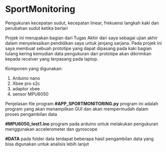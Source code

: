 # SportMonitoring
Pengukuran kecepatan sudut, kecepatan linear, frekuensi langkah kaki dan perubahan sudut ketika berlari

Projek ini merupakan bagian dari Tugas Akhir dari saya sebagai ujian akhir dalam menyelesaikan pendidikan saya untuk jenjang sarjana.
Pada projek ini saya membuat sebuah prototipe yang dapat dipasang pada kaki bagian tulang kering kemudian data pengukuran dari prototipe akan dikirimkan kepada receiver yang terpasang pada laptop.

Komponen yang digunakan:
1. Arduino nano
2. Xbee pro s2c
3. adaptor xbee
4. sensor MPU6050

Penjelasan file program
**#APP_SPORTMONITORING.py**
program ini adalah program yang akan menampilkan GUI dan akan mempermudah dalam proses pengambilan data

**#MPU6050_test1.ino**
program pada arduino untuk melakukan pengukuran menggunakan accelerometer dan gyroscope

**#DATA**
pada folder data terdapat beberapa hasil pengambilan data yang bisa digunakan untuk analisis lebih lanjut
